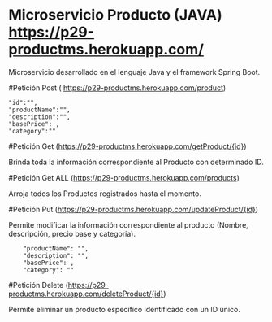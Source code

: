 # Microservicio Producto (JAVA) https://p29-productms.herokuapp.com/

Microservicio desarrollado en el lenguaje Java y el framework Spring Boot.

#Petición Post ( https://p29-productms.herokuapp.com/product)

    "id":"",
    "productName":"",
    "description":"",
    "basePrice": ,
    "category":""
    
  #Petición Get (https://p29-productms.herokuapp.com/getProduct/{id})
  
  Brinda toda la información correspondiente al Producto con determinado ID.
  
  #Petición Get ALL (https://p29-productms.herokuapp.com/products)
  
  Arroja todos los Productos registrados hasta el momento.
  
  #Petición Put (https://p29-productms.herokuapp.com/updateProduct/{id})
  
  Permite modificar la información correspondiente al producto (Nombre, descripción, precio base y categoria).
  
   
        "productName": "",
        "description": "",
        "basePrice": ,
        "category": ""
        
  #Petición Delete (https://p29-productms.herokuapp.com/deleteProduct/{id})
  
  Permite eliminar un producto específico identificado con un ID único.
